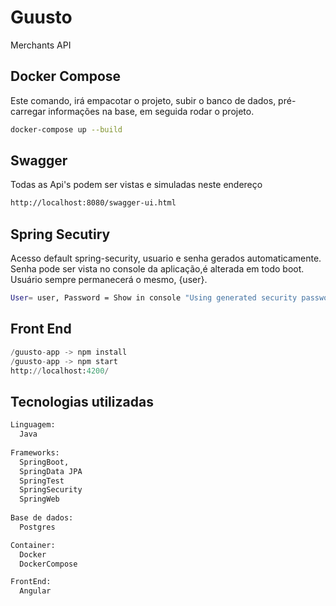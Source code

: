 # Guusto

Merchants API

## Docker Compose

Este comando, irá empacotar o projeto, subir o banco de dados, pré-carregar informações na base, em seguida rodar o projeto.

```bash
docker-compose up --build
```

## Swagger

Todas as Api's podem ser vistas e simuladas neste endereço

```bash
http://localhost:8080/swagger-ui.html
```

## Spring Secutiry

Acesso default spring-security, usuario e senha gerados automaticamente. Senha pode ser vista no console da aplicação,é alterada em todo boot. Usuário sempre permanecerá o mesmo, {user}.

```bash
User= user, Password = Show in console "Using generated security password: ***"
```

## Front End

```python
/guusto-app -> npm install
/guusto-app -> npm start
http://localhost:4200/
```

## Tecnologias utilizadas

```python
Linguagem:  
  Java
  
Frameworks:
  SpringBoot,
  SpringData JPA
  SpringTest
  SpringSecurity
  SpringWeb
  
Base de dados:
  Postgres

Container:
  Docker
  DockerCompose

FrontEnd: 
  Angular
```



